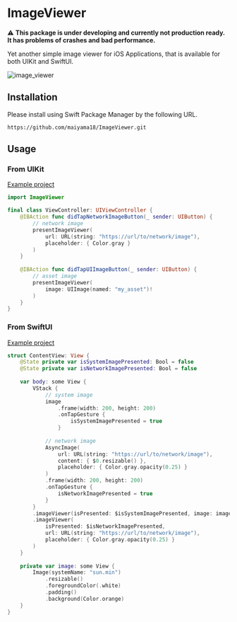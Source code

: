 # ImageViewer

:warning: **This package is under developing and currently not production ready. It has problems of crashes and bad performance.**

Yet another simple image viewer for iOS Applications, that is available for both UIKit and SwiftUI.

![image_viewer](https://user-images.githubusercontent.com/22269397/169675704-a5f4001b-01e2-4109-b3a1-1dcdb42de845.gif)

## Installation

Please install using Swift Package Manager by the following URL.

```
https://github.com/maiyama18/ImageViewer.git
```

## Usage

### From UIKit

[Example project](https://github.com/maiyama18/ImageViewer/tree/main/Examples/ImageViewerSwiftUIExample/ImageViewerSwiftUIExample)

```swift
import ImageViewer

final class ViewController: UIViewController {
    @IBAction func didTapNetworkImageButton(_ sender: UIButton) {
        // network image
        presentImageViewer(
            url: URL(string: "https://url/to/network/image"),
            placeholder: { Color.gray }
        )
    }
    
    @IBAction func didTapUIImageButton(_ sender: UIButton) {
        // asset image
        presentImageViewer(
            image: UIImage(named: "my_asset")!
        )
    }
}
```

### From SwiftUI

[Example project](https://github.com/maiyama18/ImageViewer/tree/main/Examples/ImageViewerSwiftUIExample)

```swift
struct ContentView: View {
    @State private var isSystemImagePresented: Bool = false
    @State private var isNetworkImagePresented: Bool = false
    
    var body: some View {
        VStack {
            // system image
            image
                .frame(width: 200, height: 200)
                .onTapGesture {
                    isSystemImagePresented = true
                }
            
            // network image
            AsyncImage(
                url: URL(string: "https://url/to/network/image"),
                content: { $0.resizable() },
                placeholder: { Color.gray.opacity(0.25) }
            )
            .frame(width: 200, height: 200)
            .onTapGesture {
                isNetworkImagePresented = true
            }
        }
        .imageViewer(isPresented: $isSystemImagePresented, image: image)
        .imageViewer(
            isPresented: $isNetworkImagePresented,
            url: URL(string: "https://url/to/network/image"),
            placeholder: { Color.gray.opacity(0.25) }
        )
    }
    
    private var image: some View {
        Image(systemName: "sun.min")
            .resizable()
            .foregroundColor(.white)
            .padding()
            .background(Color.orange)
    }
}
```
